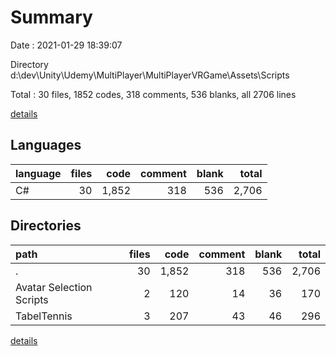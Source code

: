 # Summary

Date : 2021-01-29 18:39:07

Directory d:\dev\Unity\Udemy\MultiPlayer\MultiPlayerVRGame\Assets\Scripts

Total : 30 files,  1852 codes, 318 comments, 536 blanks, all 2706 lines

[details](details.md)

## Languages
| language | files | code | comment | blank | total |
| :--- | ---: | ---: | ---: | ---: | ---: |
| C# | 30 | 1,852 | 318 | 536 | 2,706 |

## Directories
| path | files | code | comment | blank | total |
| :--- | ---: | ---: | ---: | ---: | ---: |
| . | 30 | 1,852 | 318 | 536 | 2,706 |
| Avatar Selection Scripts | 2 | 120 | 14 | 36 | 170 |
| TabelTennis | 3 | 207 | 43 | 46 | 296 |

[details](details.md)